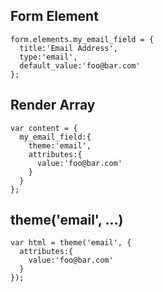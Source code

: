 ## Form Element

```
form.elements.my_email_field = {
  title:'Email Address',
  type:'email',
  default_value:'foo@bar.com'
};
```

## Render Array

```
var content = {
  my_email_field:{
    theme:'email',
    attributes:{
      value:'foo@bar.com'
    }
  }
};
```

## theme('email', ...)

```
var html = theme('email', {
  attributes:{
    value:'foo@bar.com'
  }
});
```